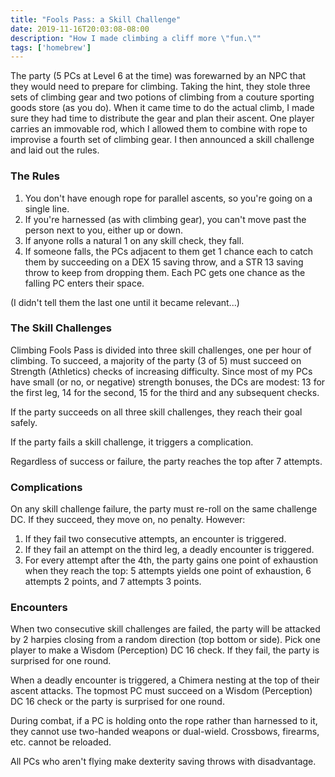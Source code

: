 ```yaml
---
title: "Fools Pass: a Skill Challenge"
date: 2019-11-16T20:03:08-08:00
description: "How I made climbing a cliff more \"fun.\""
tags: ['homebrew']
---
```


The party (5 PCs at Level 6 at the time) was forewarned by an NPC that they would need to prepare
for climbing. Taking the hint, they stole three sets of climbing gear and two potions of climbing
from a couture sporting goods store (as you do). When it came time to do the actual climb, I made
sure they had time to distribute the gear and plan their ascent. One player carries an immovable
rod, which I allowed them to combine with rope to improvise a fourth set of climbing gear. I then
announced a skill challenge and laid out the rules.

### The Rules

1. You don't have enough rope for parallel ascents, so you're going on a single line.
1. If you're harnessed (as with climbing gear), you can't move past the person next to you, either up or down.
1. If anyone rolls a natural 1 on any skill check, they fall.
1. If someone falls, the PCs adjacent to them get 1 chance each to catch them by succeeding on a DEX 15
   saving throw, and a STR 13 saving throw to keep from dropping them. Each PC gets one chance
   as the falling PC enters their space.

(I didn't tell them the last one until it became relevant...)

### The Skill Challenges

Climbing Fools Pass is divided into three skill challenges, one per hour of climbing. To succeed, a
majority of the party (3 of 5) must succeed on Strength (Athletics) checks of increasing difficulty.
Since most of my PCs have small (or no, or negative) strength bonuses, the DCs are modest: 13 for
the first leg, 14 for the second, 15 for the third and any subsequent checks.

If the party succeeds on all three skill challenges, they reach their goal safely.

If the party fails a skill challenge, it triggers a complication.

Regardless of success or failure, the party reaches the top after 7 attempts.

### Complications

On any skill challenge failure, the party must re-roll on the same challenge DC. If they succeed,
they move on, no penalty. However:

1. If they fail two consecutive attempts, an encounter is triggered.
1. If they fail an attempt on the third leg, a deadly encounter is triggered.
1. For every attempt after the 4th, the party gains one point of exhaustion when they reach the
   top: 5 attempts yields one point of exhaustion, 6 attempts 2 points, and 7 attempts 3 points.


### Encounters

When two consecutive skill challenges are failed, the party will be attacked by 2 harpies closing
from a random direction (top bottom or side). Pick one player to make a Wisdom (Perception) DC 16
check. If they fail, the party is surprised for one round.

When a deadly encounter is triggered, a Chimera nesting at the top of their ascent attacks.  The
topmost PC must succeed on a Wisdom (Perception) DC 16 check or the party is surprised for one
round.

During combat, if a PC is holding onto the rope rather than harnessed to it, they cannot use
two-handed weapons or dual-wield. Crossbows, firearms, etc. cannot be reloaded.

All PCs who aren't flying make dexterity saving throws with disadvantage.
